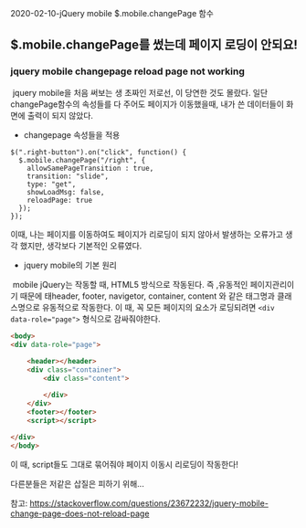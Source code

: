 2020-02-10-jQuery mobile $.mobile.changePage 함수



## $.mobile.changePage를 썼는데 페이지 로딩이 안되요!

### jquery mobile changepage reload page not working



​	jquery mobile을 처음 써보는 생 초짜인 저로선, 이 당연한 것도 몰랐다. 일단 changePage함수의 속성들를 다 주어도 페이지가 이동했을때, 내가 쓴 데이터들이 화면에 출력이 되지 않았다. 



- changepage 속성들을 적용

```JS
$(".right-button").on("click", function() {
  $.mobile.changePage("/right", {
    allowSamePageTransition : true,
    transition: "slide",
    type: "get",
    showLoadMsg: false,
    reloadPage: true
  });
});
```



이때, 나는 페이지를 이동하여도 페이지가 리로딩이 되지 않아서 발생하는 오류가고 생각 했지만,  생각보다 기본적인 오류였다. 



- jquery mobile의 기본 원리

​	mobile jQuery는 작동할 때, HTML5 방식으로 작동된다. 즉 ,유동적인 페이지관리이기 때문에 태header, footer, navigetor, container, content 와 같은 태그명과 클래스명으로 유동적으로 작동한다. 이 때, 꼭 모든 페이지의 요소가 로딩되려면 `<div data-role="page">` 형식으로 감싸줘야한다.

```html
<body> 
<div data-role="page">
    
    <header></header>
    <div class="container">
        <div class="content">

        </div>
    </div>
    <footer></footer>
    <script></script>
    
</div>
</body>
```

이 때, script들도 그대로 묶어줘야 페이지 이동시 리로딩이 작동한다!

다른분들은 저같은 삽질은 피하기 위해...





참고: https://stackoverflow.com/questions/23672232/jquery-mobile-change-page-does-not-reload-page




